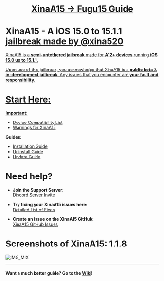 <h1><p align="center"><a href="https://github.com/NotDarkn/XinaA15/wiki/Questions#how-do-i-switch-from-xinaa15-to-fugu15-max">XinaA15 → Fugu15 Guide</p></h1>

# XinaA15 - A iOS 15.0 to 15.1.1 jailbreak made by @xina520
XinaA15 is a **semi-untethered jailbreak** made for **A12+ devices** running **iOS 15.0 up to 15.1.1.**

Upon use of this jailbreak, you acknowledge that XinaA15 is a **public beta** & **in-development jailbreak**. Any issues that you encounter are **your fault and responsibility.**

# Start Here:
 **Important:**
 - [Device Compatibility List](https://github.com/NotDarkn/XinaA15/wiki/Compatibility)
 - [Warnings for XinaA15](https://github.com/NotDarkn/XinaA15/wiki/Warnings)

**Guides:**
 - [Installation Guide](https://github.com/NotDarkn/XinaA15/wiki/Installation)
 - [Uninstall Guide](https://github.com/NotDarkn/XinaA15/blob/wiki/Uninstalling)
 - [Update Guide](https://github.com/NotDarkn/XinaA15/wiki/Updating)

# Need help?

- **Join the Support Server:<br>**
[Discord Server Invite](https://discord.gg/xina-a15)

- **Try fixing your XinaA15 issues here:<br>**
[Detailed List of Fixes](https://github.com/NotDarkn/XinaA15/wiki/Fixes)

- **Create an issue on the XinaA15 GitHub:<br>**
[XinaA15 GitHub Issues](https://github.com/jacksight/xina520_official_jailbreak/issues)

# Screenshots of XinaA15: 1.1.8
![IMG_MIX](https://user-images.githubusercontent.com/73033672/228721971-175cb6d2-628b-4e57-81a8-0a518608f827.PNG)
***
#### Want a much better guide? Go to the [Wiki](https://github.com/NotDarkn/XinaA15/wiki)!

